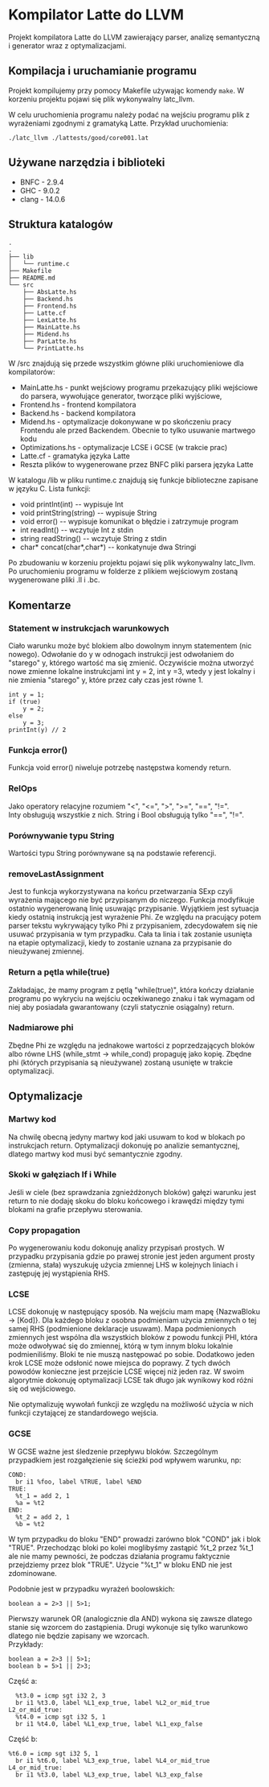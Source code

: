 # Kompilator Latte do LLVM
Projekt kompilatora Latte do LLVM zawierający parser, analizę semantyczną i generator wraz z optymalizacjami.

## Kompilacja i uruchamianie programu
Projekt kompilujemy przy pomocy Makefile używając komendy `make`. W korzeniu projektu pojawi się plik wykonywalny latc_llvm.

W celu uruchomienia programu należy podać na wejściu programu plik z wyrażeniami zgodnymi z gramatyką Latte. Przykład uruchomienia:

`./latc_llvm ./lattests/good/core001.lat`

## Używane narzędzia i biblioteki
 - BNFC - 2.9.4
 - GHC - 9.0.2
 - clang - 14.0.6

## Struktura katalogów
```
.
.
├── lib
│   └── runtime.c
├── Makefile
├── README.md
└── src
    ├── AbsLatte.hs
    ├── Backend.hs
    ├── Frontend.hs
    ├── Latte.cf
    ├── LexLatte.hs
    ├── MainLatte.hs
    ├── Midend.hs
    ├── ParLatte.hs
    └── PrintLatte.hs
```


W /src znajdują się przede wszystkim główne pliki uruchomieniowe dla kompilatorów:
  - MainLatte.hs - punkt wejściowy programu przekazujący pliki wejściowe do parsera, wywołujące generator, tworzące pliki wyjściowe,
  - Frontend.hs - frontend kompilatora
  - Backend.hs - backend kompilatora
  - Midend.hs - optymalizacje dokonywane w po skończeniu pracy Frontendu ale przed Backendem. Obecnie to tylko usuwanie martwego kodu
  - Optimizations.hs - optymalizacje LCSE i GCSE (w trakcie prac)
  - Latte.cf - gramatyka języka Latte
  - Reszta plików to wygenerowane przez BNFC pliki parsera języka Latte

W katalogu /lib w pliku runtime.c znajdują się funkcje biblioteczne zapisane w języku C. Lista funkcji: 
  - void printInt(int)           -- wypisuje Int
  - void printString(string)     -- wypisuje String
  - void error()                 -- wypisuje komunikat o błędzie i zatrzymuje program
  - int readInt()                -- wczytuje Int z stdin
  - string readString()          -- wczytuje String z stdin
  - char* concat(char*,char*)    -- konkatynuje dwa Stringi

Po zbudowaniu w korzeniu projektu pojawi się plik wykonywalny latc_llvm. Po uruchomieniu programu w folderze z plikiem wejściowym zostaną wygenerowane pliki .ll i .bc.

## Komentarze
### Statement w instrukcjach warunkowych
Ciało warunku może być blokiem albo dowolnym innym statementem (nic nowego). Odwołanie do y w odnogach instrukcji jest odwołaniem do "starego" y, którego wartość ma się zmienić. Oczywiście można utworzyć nowe zmienne lokalne instrukcjami int y = 2, int y =3, wtedy y jest lokalny i nie zmienia "starego" y, które przez cały czas jest równe 1.

```
int y = 1;
if (true)
    y = 2;
else
    y = 3;
printInt(y) // 2
```

### Funkcja error()
Funkcja void error() niweluje potrzebę następstwa komendy return.

### RelOps
Jako operatory relacyjne rozumiem "<", "<=", ">", ">=", "==", "!=".  
Inty obsługują wszystkie z nich. String i Bool obsługują tylko "==", "!=".

### Porównywanie typu String
Wartości typu String porównywane są na podstawie referencji.

### removeLastAssignment
Jest to funkcja wykorzystywana na końcu przetwarzania SExp czyli wyrażenia mającego nie być przypisanym do niczego. Funkcja modyfikuje ostatnio wygenerowaną linię usuwając przypisanie. Wyjątkiem jest sytuacja kiedy ostatnią instrukcją jest wyrażenie Phi. Ze względu na pracujący potem parser tekstu wykrywający tylko Phi z przypisaniem, zdecydowałem się nie usuwać przypisania w tym przypadku. Cała ta linia i tak zostanie usunięta na etapie optymalizacji, kiedy to zostanie uznana za przypisanie do nieużywanej zmiennej.

### Return a pętla while(true)
Zakładając, że mamy program z pętlą "while(true)", która kończy działanie programu po wykryciu na wejściu oczekiwanego znaku i tak wymagam od niej aby posiadała gwarantowany (czyli statycznie osiągalny) return.

### Nadmiarowe phi
Zbędne Phi ze względu na jednakowe wartości z poprzedzających bloków albo równe LHS (while_stmt -> while_cond) propaguję jako kopię. Zbędne phi (których przypisania są nieużywane) zostaną usunięte w trakcie optymalizacji. 

## Optymalizacje
### Martwy kod
Na chwilę obecną jedyny martwy kod jaki usuwam to kod w blokach po instrukcjach return. Optymalizacji dokonuję po analizie semantycznej, dlatego martwy kod musi być semantycznie zgodny.

### Skoki w gałęziach If i While
Jeśli w ciele (bez sprawdzania zgnieżdżonych bloków) gałęzi warunku jest return to nie dodaję skoku do bloku końcowego i krawędzi między tymi blokami na grafie przepływu sterowania.

### Copy propagation
Po wygenerowaniu kodu dokonuję analizy przypisań prostych. W przypadku przypisania gdzie po prawej stronie jest jeden argument prosty (zmienna, stała) wyszukuję użycia zmiennej LHS w kolejnych liniach i zastępuję jej wystąpienia RHS. 

### LCSE
LCSE dokonuję w następujący sposób. Na wejściu mam mapę {NazwaBloku -> [Kod]}. Dla każdego bloku z osobna podmieniam użycia zmiennych o tej samej RHS (podmienione deklaracje usuwam). Mapa podmienionych zmiennych jest wspólna dla wszystkich bloków z powodu funkcji PHI, która może odwoływać się do zmiennej, którą w tym innym bloku lokalnie podmieniliśmy. Bloki te nie muszą następować po sobie. Dodatkowo jeden krok LCSE może odsłonić nowe miejsca do poprawy. Z tych dwóch powodów konieczne jest przejście LCSE więcej niż jeden raz. W swoim algorytmie dokonuję optymalizacji LCSE tak długo jak wynikowy kod różni się od wejściowego.

Nie optymalizuję wywołań funkcji ze względu na możliwość użycia w nich funkcji czytającej ze standardowego wejścia.

### GCSE
W GCSE ważne jest śledzenie przepływu bloków. Szczególnym przypadkiem jest rozgałęzienie się ścieżki pod wpływem warunku, np:

```
COND:
  br i1 %foo, label %TRUE, label %END
TRUE:
  %t_1 = add 2, 1
  %a = %t2
END:
  %t_2 = add 2, 1
  %b = %t2
```

W tym przypadku do bloku "END" prowadzi zarówno blok "COND" jak i blok "TRUE". Przechodząc bloki po kolei moglibyśmy zastąpić %t_2 przez %t_1 ale nie mamy pewności, że podczas działania programu faktycznie przejdziemy przez blok "TRUE". Użycie "%t_1" w bloku END nie jest zdominowane. 

Podobnie jest w przypadku wyrażeń boolowskich:

```
boolean a = 2>3 || 5>1;
```

Pierwszy warunek OR (analogicznie dla AND) wykona się zawsze dlatego stanie się wzorcem do zastąpienia. Drugi wykonuje się tylko warunkowo dlatego nie będzie zapisany we wzorcach.  
Przykłady:
```
boolean a = 2>3 || 5>1;
boolean b = 5>1 || 2>3;
```

Część a:
```
  %t3.0 = icmp sgt i32 2, 3
  br i1 %t3.0, label %L1_exp_true, label %L2_or_mid_true
L2_or_mid_true:
  %t4.0 = icmp sgt i32 5, 1
  br i1 %t4.0, label %L1_exp_true, label %L1_exp_false
```

Część b:
```
%t6.0 = icmp sgt i32 5, 1
  br i1 %t6.0, label %L3_exp_true, label %L4_or_mid_true
L4_or_mid_true:
  br i1 %t3.0, label %L3_exp_true, label %L3_exp_false
```